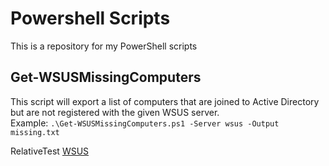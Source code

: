 # Powershell Scripts

This is a repository for my PowerShell scripts

## Get-WSUSMissingComputers

This script will export a list of computers that are joined to Active Directory but are not registered with the given WSUS server.  
Example: `.\Get-WSUSMissingComputers.ps1 -Server wsus -Output missing.txt`

RelativeTest
[WSUS](Get-WSUSMissingComputers)
